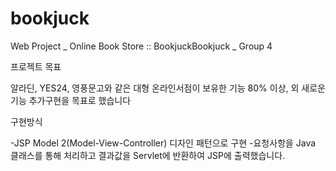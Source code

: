 # bookjuck
Web Project _ Online Book Store :: BookjuckBookjuck _ Group 4

프로젝트 목표

알라딘, YES24, 영풍문고와 같은 대형 온라인서점이 보유한 기능 80% 이상, 외 새로운 기능 추가구현을 목표로 했습니다


구현방식

-JSP Model 2(Model-View-Controller) 디자인 패턴으로 구현
-요청사항을 Java 클래스를 통해 처리하고 결과값을 Servlet에 반환하여 JSP에 출력했습니다.
